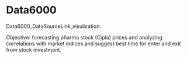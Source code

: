 # Data6000
Data6000_DataSourceLink_visulization.

Objective: forecasting pharma stock (Cipla) prices and analyzing correlations with market indices and suggest best time for enter and exit from stock investment.
